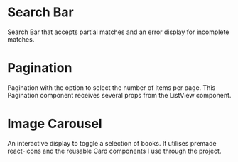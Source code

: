 # Search Bar
Search Bar that accepts partial matches and an error display for incomplete matches.

# Pagination
Pagination with the option to select the number of items per page. This Pagination component receives several props from the ListView component.

# Image Carousel
An interactive display to toggle a selection of books. It utilises premade react-icons and the reusable Card components I use through the project.